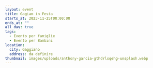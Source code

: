 ```yaml
---
layout: event
title: Gagian in Festa
starts_at: 2023-11-25T00:00:00
ends_at: ""
all_day: true
tags:
  - Evento per famiglie
  - Evento per Bambini
location:
  city: Gaggiano
  address: da definire
thumbnail: images/uploads/anthony-garcia-gthdrlsqehg-unsplash.webp
---
```


